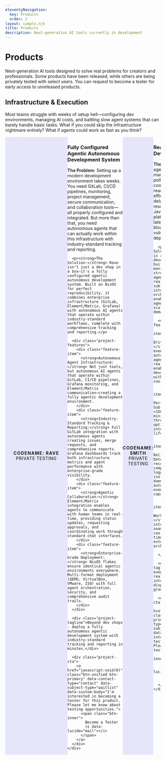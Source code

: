 ```yaml
---
eleventyNavigation:
  key: Products
  order: 2
layout: simple.njk
title: Products
description: Next-generation AI tools currently in development
---
```


# Products

Next-generation AI tools designed to solve real problems for creators and professionals. Some products have been released, while others are being privately tested with select users. You can request to become a tester for early access to unreleased products.

## Infrastructure & Execution

Most teams struggle with weeks of setup hell—configuring dev environments, managing AI costs, and battling slow agent systems that can barely handle basic tasks. What if you could skip the infrastructure nightmare entirely? What if agents could work as fast as you think?

<!-- Product Rave -->
<div class="project-brochure" id="rave-product">
  <div class="project-visual">
    <i data-lucide="factory" class="project-icon"></i>
    <div class="project-codename">Codename: RAVE</div>
    <div class="project-status">Private Testing</div>
  </div>
  <div class="project-content">
    <h3>Fully Configured Agentic Autonomous Development System</h3>
    <div class="project-pitch">
      <p><strong>The Problem:</strong> Setting up a modern development environment takes weeks. You need GitLab, CI/CD pipelines, monitoring, project management, secure communication, and collaboration tools—all properly configured and integrated. But more than that, you need autonomous agents that can actually work within this infrastructure with industry-standard tracking and reporting.</p>
      
      <p><strong>The Solution:</strong> Rave isn't just a dev shop in a box—it's a fully configured agentic autonomous development system. Built on NixOS for perfect reproducibility, it combines enterprise infrastructure (GitLab, Element/Matrix, Grafana) with autonomous AI agents that operate within industry-standard workflows, complete with comprehensive tracking and reporting.</p>
      
      <div class="project-features">
        <div class="feature-item">
          <strong>Autonomous Agent Infrastructure:</strong> Not just tools, but autonomous AI agents that operate within GitLab, CI/CD pipelines, Grafana monitoring, and Element/Matrix communication—creating a fully agentic development environment.
        </div>
        <div class="feature-item">
          <strong>Industry-Standard Tracking & Reporting:</strong> Full GitLab integration with autonomous agents creating issues, merge requests, and comprehensive reports. Grafana dashboards track both infrastructure metrics and agent performance with enterprise-grade visibility.
        </div>
        <div class="feature-item">
          <strong>Agentic Collaboration:</strong> Element/Matrix integration enables agents to communicate with human teams in real-time, providing status updates, requesting approvals, and coordinating work through standard chat interfaces.
        </div>
        <div class="feature-item">
          <strong>Enterprise-Grade Deployment:</strong> NixOS flakes ensure identical agentic environments everywhere. Multi-format deployment (QEMU, VirtualBox, VMware, ISO) with full agent orchestration, security, and comprehensive audit trails.
        </div>
      </div>
      
      <div class="project-tagline">Beyond dev shops - deploy a fully autonomous agentic development system with industry-standard tracking and reporting in minutes.</div>
      
      <div class="project-cta">
        <a href="javascript:void(0)" class="btn-unified btn-primary" data-contact-type="contact" data-subject-type="waitlist" data-custom-body="I'm interested in becoming a tester for this product. Please let me know about testing opportunities.">
          <span class="btn-inner">
            Become a Tester
            <i data-lucide="mail"></i>
          </span>
        </a>
      </div>
    </div>
  </div>
</div>

<!-- Product Smith -->
<div class="project-brochure" id="smith-product">
  <div class="project-visual">
    <i data-lucide="cpu" class="project-icon"></i>
    <div class="project-codename">Codename: SMITH</div>
    <div class="project-status">Private Testing</div>
  </div>
  <div class="project-content">
    <h3>Reactive Agent Development Platform</h3>
    <div class="project-pitch">
      <p><strong>The Problem:</strong> Traditional agent platforms require manual orchestration and polling-based coordination. Agents can't react to real-time events efficiently, leading to delayed responses and resource waste. JavaScript-based agent platforms suffer from latency overhead, memory bloat, and security vulnerabilities from dependency chains.</p>
      
      <p><strong>The Solution:</strong> Smith is a reactive agent development platform built in Rust that monitors NATS event streams and dispatches agents in response to real-time events. With sub-5ms cold starts and intelligent event-driven orchestration, Smith enables truly responsive agent workflows that scale automatically with demand.</p>
      
      <div class="project-features">
        <div class="feature-item">
          <strong>Event-Driven Agent Dispatch:</strong> Monitors NATS event streams and automatically dispatches agents in response to real-time events, enabling truly reactive development workflows without manual coordination.
        </div>
        <div class="feature-item">
          <strong>Blazing Performance:</strong> Sub-5ms cold start times, <150MB memory usage, and minimal CPU overhead through Rust optimizations and intelligent agent lifecycle management.
        </div>
        <div class="feature-item">
          <strong>Enterprise Reliability:</strong> Deterministic record/replay, comprehensive audit logging, process isolation, and 24/7 daemon stability with automatic recovery and event replay capabilities.
        </div>
        <div class="feature-item">
          <strong>Distributed Workflow Orchestration:</strong> Native NATS integration enables seamless multi-node agent coordination with real-time TUI monitoring and extensible plugin architecture.
        </div>
      </div>
      
      <div class="project-tagline">Stop polling for events. Start reacting in real-time with intelligent agent dispatch and enterprise-grade reliability.</div>
      
      <div class="project-cta">
        <a href="javascript:void(0)" class="btn-unified btn-primary" data-contact-type="contact" data-subject-type="waitlist" data-custom-body="I'm interested in becoming a tester for this product. Please let me know about testing opportunities.">
          <span class="btn-inner">
            Become a Tester
            <i data-lucide="mail"></i>
          </span>
        </a>
      </div>
    </div>
  </div>
</div>

<!-- Product Heimdall -->
<div class="project-brochure" id="heimdall-product">
  <div class="project-visual">
    <i data-lucide="eye" class="project-icon"></i>
    <div class="project-codename">Codename: HEIMDALL</div>
    <div class="project-status">Private Testing</div>
  </div>
  <div class="project-content">
    <h3>Intelligent LLM Router with Cost-Quality Optimization</h3>
    <div class="project-pitch">
      <p><strong>The Problem:</strong> Choosing the right AI model for each task is impossible to optimize manually. Premium models are expensive for simple tasks, while cheap models fail on complex ones. You waste money on overengineered responses or get poor results from under-powered models.</p>
      
      <p><strong>The Solution:</strong> Heimdall uses gradient-boosted decision trees and Avengers-Pro routing to automatically route each request to the optimal model. It maximizes quality per dollar through intelligent triage, OAuth integration, and real-time cost-quality optimization.</p>
      
      <div class="project-features">
        <div class="feature-item">
          <strong>GBDT Triage System:</strong> Machine learning triage routes requests to cheap (DeepSeek/Qwen), mid (Claude/GPT-5), or premium (GPT-5/Gemini with high reasoning) tiers based on complexity analysis.
        </div>
        <div class="feature-item">
          <strong>Avengers-Pro Optimization:</strong> Within each tier, uses research-backed alpha scoring to balance quality and cost, ensuring optimal model selection for each specific task type.
        </div>
        <div class="feature-item">
          <strong>Direct Provider Integration:</strong> OAuth passthrough for Claude, direct API access for GPT-5 and Gemini, with intelligent fallback handling for rate limits and failures.
        </div>
        <div class="feature-item">
          <strong>Thinking Budget Control:</strong> Dynamically adjusts reasoning effort (GPT-5) and thinking budgets (Gemini) based on task complexity, optimizing both latency and quality.
        </div>
      </div>
      
      <div class="project-tagline">Stop guessing which AI model to use. Start optimizing quality per dollar automatically with intelligent routing.</div>
      
      <div class="project-cta">
        <a href="javascript:void(0)" class="btn-unified btn-primary" data-contact-type="contact" data-subject-type="waitlist" data-custom-body="I'm interested in becoming a tester for this product. Please let me know about testing opportunities.">
          <span class="btn-inner">
            Become a Tester
            <i data-lucide="mail"></i>
          </span>
        </a>
      </div>
    </div>
  </div>
</div>

## Research & Knowledge Systems

Information overload is killing productivity. You're drowning in scattered search tools, hitting context limits every few conversations, and manually curating knowledge that should flow seamlessly to your AI agents. What if your agents could remember everything? What if hard problems solved themselves while you slept?

<!-- Product Mimir -->
<div class="project-brochure" id="mimir-product">
  <div class="project-visual">
    <i data-lucide="brain-circuit" class="project-icon"></i>
    <div class="project-codename">Codename: MIMIR</div>
    <div class="project-status">Private Testing</div>
  </div>
  <div class="project-content">
    <h3>Research Swarm Intelligence for Hard Problems</h3>
    <div class="project-pitch">
      <p><strong>The Problem:</strong> Hard problems require deep research across multiple codebases, documentation, and knowledge sources. Agents get confused by too many search tools. You need systematic investigation but lack unified intelligence that can coordinate complex research across code and literature.</p>
      
      <p><strong>The Solution:</strong> Mimir deploys research swarms that unify the best code search MCPs with deep literature analysis. One interface, comprehensive investigation. It coordinates multi-agent research workflows to solve problems that require both extensive code understanding and domain knowledge synthesis.</p>
      
      <div class="project-features">
        <div class="feature-item">
          <strong>Unified Search Intelligence:</strong> Combines the best code search MCPs into one interface—no more agent confusion from dozens of overlapping search tools.
        </div>
        <div class="feature-item">
          <strong>Research Swarm Coordination:</strong> Deploys multiple specialized agents for code analysis, literature review, and cross-domain synthesis to tackle complex problems.
        </div>
        <div class="feature-item">
          <strong>Deep Problem Solving:</strong> Six-stage intelligence pipeline handles both extensive code search and comprehensive research synthesis for hard engineering challenges.
        </div>
        <div class="feature-item">
          <strong>MCP Integration Hub:</strong> Acts as a central nervous system for research workflows, coordinating agent activities with precise citation and knowledge tracking.
        </div>
      </div>
      
      <div class="project-tagline">Stop surface-level searches. Deploy research swarms for breakthrough solutions.</div>
      
      <div class="project-cta">
        <a href="https://github.com/sibyllinesoft/mimir" class="btn-unified btn-primary">
          <span class="btn-inner">
            View on GitHub
            <i data-lucide="github"></i>
          </span>
        </a>
      </div>
    </div>
  </div>
</div>

<!-- Product Lethe -->
<div class="project-brochure" id="lethe-product">
  <div class="project-visual">
    <i data-lucide="memory-stick" class="project-icon"></i>
    <div class="project-codename">Codename: LETHE</div>
    <div class="project-status">Private Testing</div>
  </div>
  <div class="project-content">
    <h3>Infinite Context for Agents Through Intelligent Forgetting</h3>
    <div class="project-pitch">
      <p><strong>The Problem:</strong> Context management is a constant headache. You spend more time deciding what to include than actually working. Agents hit token limits, lose important context, and require careful curation of their chat history to stay functional.</p>
      
      <p><strong>The Solution:</strong> Lethe gives agents infinite context by intelligently filtering irrelevant messages and rewriting chat history more efficiently. No more context management—just let agents read everything and trust Lethe to help them forget what's not important.</p>
      
      <div class="project-features">
        <div class="feature-item">
          <strong>Intelligent Filtering:</strong> Automatically identifies and removes irrelevant messages from chat history, keeping only what matters for the current context and task.
        </div>
        <div class="feature-item">
          <strong>Efficient Rewriting:</strong> Compresses and rewrites verbose messages into concise, information-dense summaries that preserve meaning while reducing token usage.
        </div>
        <div class="feature-item">
          <strong>Zero Context Management:</strong> Eliminates manual context curation. Agents can read everything without worrying about token limits or relevance filtering—Lethe handles it automatically.
        </div>
        <div class="feature-item">
          <strong>Infinite Agent Memory:</strong> Agents gain access to unlimited conversation history through smart compression and relevance filtering, maintaining full context awareness without performance degradation.
        </div>
      </div>
      
      <div class="project-tagline">Stop managing context. Start trusting intelligent forgetting. Infinite agent memory through smart compression.</div>
      
      <div class="project-cta">
        <a href="https://github.com/sibyllinesoft/lethe" class="btn-unified btn-primary">
          <span class="btn-inner">
            View on GitHub
            <i data-lucide="github"></i>
          </span>
        </a>
      </div>
    </div>
  </div>
</div>

<!-- Product Scribe -->
<div class="project-brochure" id="scribe-product">
  <div class="project-visual">
    <i data-lucide="zap" class="project-icon"></i>
    <div class="project-codename">Codename: SCRIBE</div>
    <div class="project-status">Production Ready</div>
  </div>
  <div class="project-content">
    <h3>Effortless Codebase Sharing with LLMs That Scales to Any Repository</h3>
    <div class="project-pitch">
      <p><strong>The Problem:</strong> Sharing your codebase with LLMs is a nightmare. Manual file selection, token counting, context juggling, and constant decisions about what to include or leave out. Large repositories become impossible to share effectively, and you miss critical code connections.</p>
      
      <p><strong>The Solution:</strong> Scribe makes codebase sharing effortless. Point it at any repository and get an intelligent, optimally-packed representation that scales gracefully to any size. Advanced PageRank centrality algorithms automatically identify the most important code, so LLMs always get the context they need.</p>
      
      <div class="project-features">
        <div class="feature-item">
          <strong>One-Command Simplicity:</strong> Point Scribe at any GitHub repository and instantly get perfectly formatted code for LLM consumption. No manual file selection, no token management, no configuration needed.
        </div>
        <div class="feature-item">
          <strong>Infinite Scale:</strong> Works effortlessly on any repository size. Small projects get complete coverage, massive codebases get intelligently prioritized content using novel research-backed algorithms.
        </div>
        <div class="feature-item">
          <strong>Always the Most Important Code:</strong> Advanced PageRank centrality analysis automatically identifies critical code relationships, dependencies, and core functionality—ensuring LLMs see what matters most.
        </div>
        <div class="feature-item">
          <strong>Intelligent Context Optimization:</strong> Multi-fidelity representation with semantic chunking, dependency-aware selection, and budget-conscious allocation. Maximum insight per token, every time.
        </div>
      </div>
      
      <div class="project-tagline">Stop wrestling with code selection. Start sharing entire codebases effortlessly, at any scale.</div>
      
      <div class="project-cta">
        <a href="https://github.com/sibyllinesoft/scribe" class="btn-unified btn-primary">
          <span class="btn-inner">
            View on GitHub
            <i data-lucide="github"></i>
          </span>
        </a>
      </div>
    </div>
  </div>
</div>

## Agent Optimization & Workflow

Your agents are inefficient, your tools are scattered across different platforms, and your workflows break down the moment you attempt anything complex. Manual prompt crafting takes forever and breaks on edge cases, while finding the right tool among dozens of MCP servers feels like searching through a digital junkyard. What if your agents got smarter with every failure? What if chaos became precision?

<!-- Product Minerva -->
<div class="project-brochure" id="minerva-product">
  <div class="project-visual">
    <i data-lucide="network" class="project-icon"></i>
    <div class="project-codename">Codename: MINERVA</div>
    <div class="project-status">Private Testing</div>
  </div>
  <div class="project-content">
    <h3>Meta MCP Server: Unified Intelligence Across All Your Tools</h3>
    <div class="project-pitch">
      <p><strong>The Problem:</strong> You have dozens of MCP servers scattered across different tools and services. Finding the right tool for a task is like searching through a digital junkyard. Manual tool selection wastes time, and agents can't efficiently discover what's available across your entire toolchain.</p>
      
      <p><strong>The Solution:</strong> Minerva automatically discovers, aggregates, and intelligently orchestrates all your MCP servers into one unified interface. Advanced hybrid search combines BM25 and dense embeddings with cross-encoder reranking to always surface the perfect tool for any task.</p>
      
      <div class="project-features">
        <div class="feature-item">
          <strong>Universal Tool Discovery:</strong> Automatically crawls and validates tools from multiple upstream MCP servers, creating a unified directory of all your available capabilities.
        </div>
        <div class="feature-item">
          <strong>Intelligent Hybrid Search:</strong> BM25 full-text search combined with dense embeddings and cross-encoder reranking ensures you find exactly the right tool for any natural language query.
        </div>
        <div class="feature-item">
          <strong>Multi-Mode Performance:</strong> Fast mode (200ms), Balanced mode (500ms), or Thorough mode (2s) with optional LLM-powered DAG generation for complex workflows.
        </div>
        <div class="feature-item">
          <strong>Production-Ready Infrastructure:</strong> Full observability with OpenTelemetry, circuit breakers, RBAC controls, and degradation modes for enterprise deployment.
        </div>
      </div>
      
      <div class="project-tagline">Stop managing scattered tools. Start orchestrating unified intelligence across your entire MCP ecosystem.</div>
      
      <div class="project-cta">
        <a href="javascript:void(0)" class="btn-unified btn-primary" data-contact-type="contact" data-subject-type="waitlist" data-custom-body="I'm interested in becoming a tester for this product. Please let me know about testing opportunities.">
          <span class="btn-inner">
            Become a Tester
            <i data-lucide="mail"></i>
          </span>
        </a>
      </div>
    </div>
  </div>
</div>

<!-- Product Daedalus -->
<div class="project-brochure" id="daedalus-product">
  <div class="project-visual">
    <i data-lucide="brain-circuit" class="project-icon"></i>
    <div class="project-codename">Codename: DAEDALUS</div>
    <div class="project-status">Private Testing</div>
  </div>
  <div class="project-content">
    <h3>Online Agent Optimization Framework</h3>
    <div class="project-pitch">
      <p><strong>The Problem:</strong> Agents fail tasks due to suboptimal prompts and configurations. You spend hours crafting system prompts only to watch them break on edge cases. Generic prompts can't adapt to specific task requirements, and manual optimization takes too long to be practical.</p>
      
      <p><strong>The Solution:</strong> Daedalus is an online agent optimization framework that automatically optimizes task and system prompts for your agents based on the exact details of the task they've been instructed to perform and past performance metrics.</p>
      
      <div class="project-features">
        <div class="feature-item">
          <strong>Task-Specific Optimization:</strong> Analyzes the exact details of each task to generate optimized prompts tailored to specific requirements, constraints, and success criteria.
        </div>
        <div class="feature-item">
          <strong>Performance-Driven Learning:</strong> Uses past metrics and failure patterns to continuously improve agent performance, learning from both successes and edge cases.
        </div>
        <div class="feature-item">
          <strong>Real-Time Adaptation:</strong> Dynamically adjusts system prompts and task instructions based on task complexity, domain requirements, and historical performance data.
        </div>
        <div class="feature-item">
          <strong>Multi-Agent Orchestration:</strong> Optimizes not just individual agents but entire agent workflows, improving coordination and reducing failure cascades.
        </div>
      </div>
      
      <div class="project-tagline">Stop crafting prompts manually. Start optimizing agents automatically based on what actually works.</div>
      
      <div class="project-cta">
        <a href="javascript:void(0)" class="btn-unified btn-primary" data-contact-type="contact" data-subject-type="waitlist" data-custom-body="I'm interested in becoming a tester for this product. Please let me know about testing opportunities.">
          <span class="btn-inner">
            Become a Tester
            <i data-lucide="mail"></i>
          </span>
        </a>
      </div>
    </div>
  </div>
</div>

<!-- Product Conclave -->
<div class="project-brochure" id="conclave-product">
  <div class="project-visual">
    <i data-lucide="users" class="project-icon"></i>
    <div class="project-codename">Codename: CONCLAVE</div>
    <div class="project-status">Private Testing</div>
  </div>
  <div class="project-content">
    <h3>AI-Powered Workflow Planning Through Expert Debate</h3>
    <div class="project-pitch">
      <p><strong>The Problem:</strong> Planning complex workflows is guesswork. You either over-engineer from the start or miss critical dependencies that derail projects later. Single AI perspectives lack the rigor of real planning sessions, and manual planning takes forever.</p>
      
      <p><strong>The Solution:</strong> Conclave assembles multiple AI experts who debate, critique, and refine workflow proposals through structured rounds of discussion. Get the benefits of expert planning sessions—comprehensive task breakdowns, risk assessment, and dependency analysis—in minutes, not hours.</p>
      
      <div class="project-features">
        <div class="feature-item">
          <strong>Multi-Expert Debate Process:</strong> 3-4 AI planning personas analyze your requirements from different angles, then debate and refine proposals through up to 5 structured rounds.
        </div>
        <div class="feature-item">
          <strong>Structured XML Workflows:</strong> Get canonical workflow plans with task dependencies, risk registers, acceptance criteria, and timeline estimates—ready for immediate execution.
        </div>
        <div class="feature-item">
          <strong>Repository-Aware Planning:</strong> Automatically analyzes your codebase to create context-aware plans that leverage existing patterns and avoid architectural conflicts.
        </div>
        <div class="feature-item">
          <strong>MCP Integration:</strong> Works seamlessly with Claude Desktop and Claude Code through Model Context Protocol—no setup complexity, just natural conversation planning.
        </div>
      </div>
      
      <div class="project-tagline">Stop planning in isolation. Assemble expert AI councils for bulletproof workflow design.</div>
      
      <div class="project-cta">
        <a href="javascript:void(0)" class="btn-unified btn-primary" data-contact-type="contact" data-subject-type="waitlist" data-custom-body="I'm interested in becoming a tester for this product. Please let me know about testing opportunities.">
          <span class="btn-inner">
            Become a Tester
            <i data-lucide="mail"></i>
          </span>
        </a>
      </div>
    </div>
  </div>
</div>

## Software Development

Legacy tools crash on large codebases, miss semantic duplicates with 87% false positive rates, and can't guide AI refactoring effectively—leaving your agents hunting blindly through code instead of focusing on problems that matter. What if your agents could see exactly where the problems are? What if requirements became software without the translation layer?

<!-- Product Echo -->
<div class="project-brochure" id="echo-product">
  <div class="project-visual">
    <i data-lucide="search-code" class="project-icon"></i>
    <div class="project-codename">Codename: ECHO</div>
    <div class="project-status">Production Ready</div>
  </div>
  <div class="project-content">
    <h3>Next-Generation Duplicate Code Detection</h3>
    <div class="project-pitch">
      <p><strong>The Problem:</strong> Traditional duplicate detection tools fail with 87% false positives, cloud lock-in, and primitive algorithms that miss semantic duplicates. SonarQube, PMD CPD, and legacy tools crash on large codebases or ignore refactored code patterns entirely.</p>
      
      <p><strong>The Solution:</strong> Echo delivers 10x the performance and 90%+ accuracy using AI-native architecture with GraphCodeBERT embeddings for semantic understanding. Complete local processing, LSH-optimized performance, and native MCP integration for AI workflows that enterprise teams actually want to use.</p>
      
      <div class="project-features">
        <div class="feature-item">
          <strong>AI-Powered Semantic Detection:</strong> GraphCodeBERT-mini embeddings catch semantically identical but syntactically different code that traditional tools miss entirely.
        </div>
        <div class="feature-item">
          <strong>10x Performance Advantage:</strong> LSH-optimized algorithms index 250k LOC repositories in seconds, not minutes. Memory efficient with no OOM crashes.
        </div>
        <div class="feature-item">
          <strong>Enterprise-Grade Privacy:</strong> 100% local processing with zero cloud dependencies. Perfect for regulated industries and security-conscious teams.
        </div>
        <div class="feature-item">
          <strong>Native AI Integration:</strong> Built-in MCP server allows AI coding assistants to automatically detect and refactor duplicates in real-time workflows.
        </div>
      </div>
      
      <div class="project-tagline">Stop settling for 13% accuracy. Get 90%+ precision with blazing speed and complete local control.</div>
      
      <div class="project-cta">
        <a href="https://github.com/sibyllinesoft/echo" target="_blank" rel="noopener noreferrer" class="btn-unified btn-primary">
          <span class="btn-inner">
            View on GitHub
            <i data-lucide="github"></i>
          </span>
        </a>
      </div>
    </div>
  </div>
</div>

<!-- Product Arbiter -->
<div class="project-brochure" id="arbiter-product">
  <div class="project-visual">
    <i data-lucide="gavel" class="project-icon"></i>
    <div class="project-codename">Codename: ARBITER</div>
    <div class="project-status">Private Testing</div>
  </div>
  <div class="project-content">
    <h3>Complete Software Development Specification Service</h3>
    <div class="project-pitch">
      <p><strong>The Problem:</strong> Software development suffers from incomplete specifications, disconnected requirements, and manual testing bottlenecks. Teams struggle to transform business requirements into complete, validated software systems with comprehensive testing and documentation.</p>
      
      <p><strong>The Solution:</strong> Arbiter is a comprehensive service for generating complete software development specifications that can be automatically transformed into fully functional software. Using the CUE language for rigorous robustness guarantees, it provides end-to-end testing, real-time diagram generation for specification visualization, and seamless transformation from requirements to working code.</p>
      
      <div class="project-features">
        <div class="feature-item">
          <strong>Complete Specification Generation:</strong> Transform business requirements into comprehensive software development specifications using CUE language for mathematical precision and robustness guarantees.
        </div>
        <div class="feature-item">
          <strong>Automatic Software Transformation:</strong> Seamlessly convert specifications into fully functional software with robust end-to-end testing and validation built-in from the start.
        </div>
        <div class="feature-item">
          <strong>Real-time Diagram Generation:</strong> Visualize specifications with automatically generated diagrams that update in real-time as requirements evolve, ensuring stakeholder alignment.
        </div>
        <div class="feature-item">
          <strong>Rigorous Robustness Guarantees:</strong> Leverage CUE language's type system and constraints to ensure specifications are mathematically sound with built-in validation and error prevention.
        </div>
      </div>
      
      <div class="project-tagline">Transform requirements into complete, validated software systems with mathematical precision and automated end-to-end development.</div>
      
      <div class="project-cta">
        <a href="javascript:void(0)" class="btn-unified btn-primary" data-contact-type="contact" data-subject-type="waitlist" data-custom-body="I'm interested in becoming a tester for this product. Please let me know about testing opportunities.">
          <span class="btn-inner">
            Become a Tester
            <i data-lucide="mail"></i>
          </span>
        </a>
      </div>
    </div>
  </div>
</div>

<!-- Product Valknut -->
<div class="project-brochure" id="valknut-product">
  <div class="project-visual">
    <i data-lucide="layers" class="project-icon"></i>
    <div class="project-codename">Codename: VALKNUT</div>
    <div class="project-status">Production Ready</div>
  </div>
  <div class="project-content">
    <h3>Static Analysis Engine for AI-Guided Refactoring</h3>
    <div class="project-pitch">
      <p><strong>The Problem:</strong> AI agents waste time analyzing entire codebases when refactoring, struggling to identify which functions actually need attention. Without guidance, they either miss critical issues or get overwhelmed by low-priority violations. Teams need a way to direct AI focus to the most problematic code.</p>
      
      <p><strong>The Solution:</strong> Valknut uses deterministic static analysis to rank code by "refactorability," creating a targeted roadmap for AI agents. It generates structured refactor briefs that help AI tools like Claude Code automatically focus on the highest-impact problems first, making refactoring sessions dramatically more efficient.</p>
      
      <div class="project-features">
        <div class="feature-item">
          <strong>Static Algorithm Analysis:</strong> Uses deterministic complexity, duplication, centrality, and dependency metrics to generate precise 0-1 refactoring urgency scores without runtime profiling.
        </div>
        <div class="feature-item">
          <strong>AI Agent Integration:</strong> Purpose-built MCP server integration allows Claude Code and other AI tools to automatically query the most problematic code and focus refactoring efforts efficiently.
        </div>
        <div class="feature-item">
          <strong>Multi-Language Support:</strong> Handles Python, TypeScript, JavaScript, and Rust with language-specific detection patterns like type friction and clone mass analysis.
        </div>
        <div class="feature-item">
          <strong>Coordinated Refactoring:</strong> Identifies Impact Packs and circular dependencies that should be tackled together, preventing AI agents from making isolated changes that miss systemic issues.
        </div>
      </div>
      
      <div class="project-tagline">Stop letting AI agents hunt blindly through code. Start directing them to the problems that matter most.</div>
      
      
      <div class="project-cta">
        <a href="https://github.com/sibyllinesoft/valknut" class="btn-unified btn-primary">
          <span class="btn-inner">
            View on GitHub
            <i data-lucide="github"></i>
          </span>
        </a>
      </div>
    </div>
  </div>
</div>

## Developer Control & Integration

You're bleeding money on AI inference costs, hitting context limits after 50-100 messages that kill productivity, and losing control of your development flow to vendor lock-in and expensive APIs. Meanwhile, your users want local privacy but your apps can't safely access their Ollama setups. What if conversations never ended? What if your users paid their own AI bills while your app delivered the intelligence?

<!-- Product MindLink -->
<div class="project-brochure" id="mindlink-product">
  <div class="project-visual">
    <i data-lucide="key" class="project-icon"></i>
    <div class="project-codename">Codename: MINDLINK</div>
    <div class="project-status">Production Ready</div>
  </div>
  <div class="project-content">
    <h3>Every Developer's AI Dream: Zero Setup, Total Control</h3>
    <div class="project-pitch">
      <p><strong>The Problem:</strong> Building AI features means paying for expensive inference, managing API keys across tools, and losing control over costs. Your users want local privacy, but apps can't safely access their Ollama setup. You're stuck choosing between expensive cloud AI or complex local integration nightmares.</p>
      
      <p><strong>The Solution:</strong> Let your users bring their own AI—whether it's their OpenAI credits, local Ollama models, or Claude Code routed to any provider. One secure handshake gives your app instant access to their complete AI setup. No inference costs for you, total control for them.</p>
      
      <div class="project-features">
        <div class="feature-item">
          <strong>Zero Developer Inference Costs:</strong> Your users pay for their own AI usage while your app delivers premium intelligence features. Build AI-powered apps without the crushing infrastructure bills.
        </div>
        <div class="feature-item">
          <strong>Universal Provider Access:</strong> Users can route Claude Code to alternative providers, use local Ollama safely, or share any API setup. One integration covers every possible AI configuration.
        </div>
        <div class="feature-item">
          <strong>Secure Local LLM Bridge:</strong> Third-party apps can safely access users' local Ollama instances through sandboxed connections—privacy preserved, power unleashed.
        </div>
        <div class="feature-item">
          <strong>Complete User Sovereignty:</strong> Users control costs, model selection, data flow, and usage limits. No vendor lock-in, no surprise bills, no privacy compromises.
        </div>
      </div>
      
      <div class="project-tagline">Build AI features without AI bills. Give users the control they actually want.</div>
      
      <div class="project-cta">
        <a href="javascript:void(0)" class="btn-unified btn-primary" data-contact-type="contact" data-subject-type="waitlist" data-custom-body="I'm interested in becoming a tester for this product. Please let me know about testing opportunities.">
          <span class="btn-inner">
            Become a Tester
            <i data-lucide="mail"></i>
          </span>
        </a>
      </div>
    </div>
  </div>
</div>

<!-- Product Hydra -->
<div class="project-brochure" id="hydra-product">
  <div class="project-visual">
    <i data-lucide="git-branch-plus" class="project-icon"></i>
    <div class="project-codename">Codename: HYDRA</div>
    <div class="project-status">Production Ready</div>
  </div>
  <div class="project-content">
    <h3>Transform Claude Code Into 50+ Expert Agent Heads</h3>
    <div class="project-pitch">
      <p><strong>The Problem:</strong> Claude Code hits context limits after 50-100 messages, forcing constant restarts that kill productivity. You spend more time re-explaining your project than building it. Complex development sessions become impossible.</p>
      
      <p><strong>The Solution:</strong> Hydra transforms Claude Code into a mythical development beast with 50+ specialized agent heads. Each agent spawns with fresh context, delivers expert results, and returns only actionable outputs—preserving your conversation forever while delivering specialist-level expertise.</p>
      
      <div class="project-features">
        <div class="feature-item">
          <strong>Context Firewall Technology:</strong> 50+ agents work in isolation, using 0% of your conversation context. Unlimited 300+ message sessions without degradation.
        </div>
        <div class="feature-item">
          <strong>50+ Domain Experts:</strong> From TypeScript masters to security ninjas—each agent brings deep expertise in modern frameworks and 2024-2025 patterns.
        </div>
        <div class="feature-item">
          <strong>Autonomous Parallel Execution:</strong> Multiple agents coordinate complex projects independently while you maintain oversight and control.
        </div>
        <div class="feature-item">
          <strong>Living Blueprint System:</strong> Every project becomes a persistent XML document that orchestrates execution and captures organizational knowledge.
        </div>
      </div>
      
      <div class="project-tagline">Stop hitting context limits. Start building mythical-scale projects with unlimited conversations.</div>
      
      <div class="project-cta">
        <a href="https://github.com/sibyllinesoft/hydra" class="btn-unified btn-primary">
          <span class="btn-inner">
            View on GitHub
            <i data-lucide="github"></i>
          </span>
        </a>
      </div>
    </div>
  </div>
</div>

## Creative

Creative work is still trial and error—writers spend years perfecting their craft through guesswork, creators waste hours scrolling feeds trying to spot trends that are already saturated, and brilliant ideas die in brainstorming sessions that produce diminishing returns after the first few concepts. What if you could see a story's emotional DNA before readers do? What if you knew what would resonate before everyone else?

<!-- Product Bookworm -->
<div class="project-brochure" id="bookworm-product">
  <div class="project-visual">
    <i data-lucide="book-open" class="project-icon"></i>
    <div class="project-codename">Codename: BOOKWORM</div>
    <div class="project-status">Stealth Development</div>
  </div>
  <div class="project-content">
    <h3>Turn Your Story Into Visual Insights That Sell</h3>
    <div class="project-pitch">
      <p><strong>The Problem:</strong> Writers spend years perfecting their craft through trial and error. Editors rely on gut instinct. Publishers gamble on manuscripts without data. What if you could see your story's DNA before readers do?</p>
      
      <p><strong>The Solution:</strong> This classified narrative analysis engine reveals the hidden patterns that captivate readers. Upload your manuscript and watch as we dissect every sentence, revealing emotional arcs, dialogue patterns, and narrative rhythms that separate bestsellers from the slush pile.</p>
      
      <div class="project-features">
        <div class="feature-item">
          <strong>Tension Mapping:</strong> See exactly where your story drags and where it soars across every chapter.
        </div>
        <div class="feature-item">
          <strong>Emotional Flow Analysis:</strong> Track how your characters' journeys impact reader engagement and emotional investment.
        </div>
        <div class="feature-item">
          <strong>Dialogue Intelligence:</strong> Analyze conversation patterns, character voice consistency, and speech authenticity across your entire manuscript.
        </div>
        <div class="feature-item">
          <strong>Character Arc Visualization:</strong> Watch your protagonists transform across chapters with data-driven character development tracking.
        </div>
      </div>
      
      <div class="project-tagline">From manuscript to masterpiece. Every story has a structure—now you can see yours.</div>
      
      <div class="project-cta">
        <a href="javascript:void(0)" class="btn-unified btn-primary" data-contact-type="contact" data-subject-type="waitlist" data-custom-body="I'm interested in becoming a tester for this product. Please let me know about testing opportunities.">
          <span class="btn-inner">
            Become a Tester
            <i data-lucide="mail"></i>
          </span>
        </a>
      </div>
    </div>
  </div>
</div>

<!-- Product Ideoscope -->
<div class="project-brochure" id="ideoscope-product">
  <div class="project-visual">
    <i data-lucide="radar" class="project-icon"></i>
    <div class="project-codename">Codename: IDEOSCOPE</div>
    <div class="project-status">Discovery Phase</div>
  </div>
  <div class="project-content">
    <h3>See What's Resonating Before Anyone Else</h3>
    <div class="project-pitch">
      <p><strong>The Problem:</strong> Creators waste hours scrolling through endless feeds trying to understand what's trending in their niche. By the time you spot a trend manually, it's already saturated. You need to see what's resonating with audiences before it becomes obvious to everyone else.</p>
      
      <p><strong>The Solution:</strong> AI-curated Pinterest-style boards that automatically surface the most relevant viral and high-engagement content for whatever you're trying to create. Stop chasing trends—start anticipating them.</p>
      
      <div class="project-features">
        <div class="feature-item">
          <strong>Trend Radar:</strong> AI monitors millions of posts to identify what's gaining traction in your creative domain before it hits mainstream awareness.
        </div>
        <div class="feature-item">
          <strong>Smart Boards:</strong> Visual inspiration boards automatically curated around your projects, showing viral content, engagement patterns, and emerging themes.
        </div>
        <div class="feature-item">
          <strong>Resonance Analysis:</strong> Understand why specific content is connecting with audiences through AI-powered engagement pattern analysis.
        </div>
        <div class="feature-item">
          <strong>Creator Intelligence:</strong> Learn from successful creators in your space—see what formats, topics, and approaches are driving authentic engagement.
        </div>
      </div>
      
      <div class="project-tagline">Stop guessing what will resonate. Start creating with confidence.</div>
      
      <div class="project-cta">
        <a href="javascript:void(0)" class="btn-unified btn-primary" data-contact-type="contact" data-subject-type="waitlist" data-custom-body="I'm interested in becoming a tester for this product. Please let me know about testing opportunities.">
          <span class="btn-inner">
            Become a Tester
            <i data-lucide="mail"></i>
          </span>
        </a>
      </div>
    </div>
  </div>
</div>

<!-- Product Darwin -->
<div class="project-brochure" id="darwin-product">
  <div class="project-visual">
    <i data-lucide="git-branch" class="project-icon"></i>
    <div class="project-codename">Codename: DARWIN</div>
    <div class="project-status">Private Testing</div>
  </div>
  <div class="project-content">
    <h3>Generate Hundreds of Ideas While You Sleep</h3>
    <div class="project-pitch">
      <p><strong>The Problem:</strong> You spend hours generating ideas only to hit the same creative walls. Manual brainstorming sessions produce diminishing returns after the first few rounds. You need fresh perspectives, but your team is stuck in the same thinking patterns.</p>
      
      <p><strong>The Solution:</strong> Get a creative partner that works around the clock, generating and refining ideas while you focus on other priorities. This system automatically produces hundreds of variations, cross-breeds the best concepts, and surfaces breakthrough combinations you'd never discover manually.</p>
      
      <div class="project-features">
        <div class="feature-item">
          <strong>24/7 Idea Generation:</strong> Set it running overnight and wake up to hundreds of refined concepts, each building on your initial direction.
        </div>
        <div class="feature-item">
          <strong>Smart Quality Filtering:</strong> Multiple AI evaluators assess ideas from different angles—practicality, originality, market fit—so you only see the gems.
        </div>
        <div class="feature-item">
          <strong>Cross-Breeding Innovation:</strong> The system combines your best ideas in unexpected ways, discovering hybrid concepts you'd never think to try.
        </div>
        <div class="feature-item">
          <strong>Stay in Control:</strong> Guide the process anytime by marking favorites, adding constraints, or steering toward specific outcomes.
        </div>
      </div>
      
      <div class="project-tagline">Stop forcing creativity. Start discovering what's already waiting to be found.</div>
      
      <div class="project-cta">
        <a href="javascript:void(0)" class="btn-unified btn-primary" data-contact-type="contact" data-subject-type="waitlist" data-custom-body="I'm interested in becoming a tester for this product. Please let me know about testing opportunities.">
          <span class="btn-inner">
            Become a Tester
            <i data-lucide="mail"></i>
          </span>
        </a>
      </div>
    </div>
  </div>
</div>

<style>
/* Project Brochure - Stealth Project Style */
.project-brochure {
  display: flex;
  background: var(--color-surface-50);
  border: 1px solid var(--color-border-light-50);
  border-radius: var(--radius-lg);
  margin: var(--space-3xl) 0;
  overflow: hidden;
  box-shadow: var(--shadow-sm);
  transition: all 0.3s ease;
}

.project-brochure:hover {
  transform: translateY(-2px);
  box-shadow: var(--shadow-lg);
  border-color: var(--color-accent);
}

.project-visual {
  flex: 0 0 40%;
  background: var(--color-graphite-700);
  display: flex;
  flex-direction: column;
  align-items: center;
  justify-content: center;
  padding: var(--space-3xl) var(--space-2xl);
  position: relative;
  background-size: cover;
  background-position: center;
  background-blend-mode: overlay;
  text-align: center;
}

/* Project-specific background images */
#bookworm-product .project-visual {
  background-image: linear-gradient(rgba(99, 102, 241, 0.15), rgba(99, 102, 241, 0.15)), url('/img/optimized/product-bookworm.webp');
}

#darwin-product .project-visual {
  background-image: linear-gradient(rgba(99, 102, 241, 0.15), rgba(99, 102, 241, 0.15)), url('/img/optimized/product-darwin.webp');
}

#ideoscope-product .project-visual {
  background-image: linear-gradient(rgba(99, 102, 241, 0.15), rgba(99, 102, 241, 0.15)), url('/img/optimized/product-ideoscope.webp');
}

#mimir-product .project-visual {
  background-image: linear-gradient(rgba(99, 102, 241, 0.15), rgba(99, 102, 241, 0.15)), url('/img/optimized/product-mimir.webp');
}

#agentzoo-product .project-visual {
  background-image: linear-gradient(rgba(99, 102, 241, 0.15), rgba(99, 102, 241, 0.15)), url('/img/optimized/product-agentzoo.webp');
}

#mindlink-product .project-visual {
  background-image: linear-gradient(rgba(99, 102, 241, 0.15), rgba(99, 102, 241, 0.15)), url('/img/optimized/product-mindlink.webp');
}

#rave-product .project-visual {
  background-image: linear-gradient(rgba(99, 102, 241, 0.15), rgba(99, 102, 241, 0.15)), url('/img/optimized/product-rave.webp');
}

#lethe-product .project-visual {
  background-image: linear-gradient(rgba(99, 102, 241, 0.15), rgba(99, 102, 241, 0.15)), url('https://images.unsplash.com/photo-1571989237340-98fb838eeef1?q=80&w=1528&auto=format&fit=crop&ixlib=rb-4.1.0&ixid=M3wxMjA3fDB8MHxwaG90by1wYWdlfHx8fGVufDB8fHx8fA%3D%3D');
}

#scribe-product .project-visual {
  background-image: linear-gradient(rgba(99, 102, 241, 0.15), rgba(99, 102, 241, 0.15)), url('https://images.unsplash.com/photo-1555066931-4365d14bab8c?q=80&w=2670&auto=format&fit=crop&ixlib=rb-4.1.0&ixid=M3wxMjA3fDB8MHxwaG90by1wYWdlfHx8fGVufDB8fHx8fA%3D%3D');
}

#smith-product .project-visual {
  background-image: linear-gradient(rgba(99, 102, 241, 0.15), rgba(99, 102, 241, 0.15)), url('https://images.unsplash.com/photo-1496247749665-49cf5b1022e9?q=80&w=2673&auto=format&fit=crop&ixlib=rb-4.1.0&ixid=M3wxMjA3fDB8MHxwaG90by1wYWdlfHx8fGVufDB8fHx8fA%3D%3D');
}

#daedalus-product .project-visual {
  background-image: linear-gradient(rgba(99, 102, 241, 0.15), rgba(99, 102, 241, 0.15)), url('https://images.unsplash.com/photo-1581291518857-4e27b48ff24e?q=80&w=2670&auto=format&fit=crop&ixlib=rb-4.1.0&ixid=M3wxMjA3fDB8MHxwaG90by1wYWdlfHx8fGVufDB8fHx8fA%3D%3D');
}

#conclave-product .project-visual {
  background-image: linear-gradient(rgba(99, 102, 241, 0.15), rgba(99, 102, 241, 0.15)), url('https://images.unsplash.com/photo-1517048676732-d65bc937f952?q=80&w=2670&auto=format&fit=crop&ixlib=rb-4.1.0&ixid=M3wxMjA3fDB8MHxwaG90by1wYWdlfHx8fGVufDB8fHx8fA%3D%3D');
}

#minerva-product .project-visual {
  background-image: linear-gradient(rgba(99, 102, 241, 0.15), rgba(99, 102, 241, 0.15)), url('https://images.unsplash.com/photo-1558494949-ef010cbdcc31?q=80&w=2670&auto=format&fit=crop&ixlib=rb-4.1.0&ixid=M3wxMjA3fDB8MHxwaG90by1wYWdlfHx8fGVufDB8fHx8fA%3D%3D');
}

#hydra-product .project-visual {
  background-image: linear-gradient(rgba(99, 102, 241, 0.15), rgba(99, 102, 241, 0.15)), url('https://images.unsplash.com/photo-1681800834704-121aa6378fff?q=80&w=1528&auto=format&fit=crop&ixlib=rb-4.1.0&ixid=M3wxMjA3fDB8MHxwaG90by1wYWdlfHx8fGVufDB8fHx8fA%3D%3D');
}

#echo-product .project-visual {
  background-image: linear-gradient(rgba(99, 102, 241, 0.15), rgba(99, 102, 241, 0.15)), url('https://images.unsplash.com/photo-1555066931-4365d14bab8c?q=80&w=2670&auto=format&fit=crop&ixlib=rb-4.1.0&ixid=M3wxMjA3fDB8MHxwaG90by1wYWdlfHx8fGVufDB8fHx8fA%3D%3D');
}

#arbiter-product .project-visual {
  background-image: linear-gradient(rgba(234, 179, 8, 0.15), rgba(234, 179, 8, 0.15)), url('https://images.unsplash.com/photo-1589829545856-d10d557cf95f?q=80&w=2670&auto=format&fit=crop&ixlib=rb-4.1.0&ixid=M3wxMjA3fDB8MHxwaG90by1wYWdlfHx8fGVufDB8fHx8fA%3D%3D');
}

#heimdall-product .project-visual {
  background-image: linear-gradient(rgba(14, 165, 233, 0.15), rgba(14, 165, 233, 0.15)), url('https://images.unsplash.com/photo-1451187580459-43490279c0fa?q=80&w=2672&auto=format&fit=crop&ixlib=rb-4.1.0&ixid=M3wxMjA3fDB8MHxwaG90by1wYWdlfHx8fGVufDB8fHx8fA%3D%3D');
}

#valknut-product .project-visual {
  background-image: linear-gradient(rgba(99, 102, 241, 0.15), rgba(99, 102, 241, 0.15)), url('https://images.unsplash.com/photo-1612528449557-90f97e0cf75c?q=80&w=2940&auto=format&fit=crop&ixlib=rb-4.1.0&ixid=M3wxMjA3fDB8MHxwaG90by1wYWdlfHx8fGVufDB8fHx8fA%3D%3D');
}

.project-icon {
  width: 4rem;
  height: 4rem;
  color: var(--color-accent);
  margin-bottom: var(--space-lg);
  filter: drop-shadow(0 0 8px rgba(99, 102, 241, 0.4));
}

.project-codename {
  color: var(--color-accent);
  font-size: var(--text-xl);
  font-weight: 700;
  margin-bottom: var(--space-sm);
  text-transform: uppercase;
  letter-spacing: 0.1em;
  text-align: center;
}

.project-status {
  color: var(--color-text-light);
  font-size: var(--text-sm);
  font-weight: 500;
  text-transform: uppercase;
  letter-spacing: 0.05em;
  opacity: 0.9;
  text-align: center;
}

.project-content {
  flex: 1;
  padding: var(--space-3xl);
}

.project-content h2 {
  margin-top: 0;
  margin-bottom: var(--space-lg);
  color: var(--color-text);
  font-size: var(--text-3xl);
  font-weight: 700;
  text-align: center;
}

.project-pitch {
  color: var(--color-text-light);
  line-height: var(--leading-relaxed);
}

.project-pitch p {
  margin-bottom: var(--space-lg);
}

.project-pitch strong {
  color: var(--color-text);
  font-weight: 600;
}

.project-features {
  margin: var(--space-2xl) 0;
  background: var(--color-background);
  border-radius: var(--radius-md);
  padding: var(--space-xl);
  border-left: 3px solid var(--color-accent);
}

.feature-item {
  margin-bottom: var(--space-lg);
  padding-left: var(--space-md);
}

.feature-item:last-child {
  margin-bottom: 0;
}

.feature-item strong {
  color: var(--color-accent);
  font-weight: 600;
  display: block;
  margin-bottom: var(--space-xs);
}

.project-tagline {
  color: var(--color-text);
  font-weight: 500;
  font-style: italic;
  margin-bottom: var(--space-lg);
  font-size: var(--text-lg);
  text-align: center;
}

.project-cta {
  margin-top: var(--space-lg);
  text-align: center;
}


/* Responsive Design */
@media (max-width: 768px) {
  .project-brochure {
    flex-direction: column;
  }
  
  .project-visual {
    flex: none;
    padding: var(--space-2xl);
  }
  
  .project-icon {
    width: 3rem;
    height: 3rem;
  }
  
  .project-content {
    padding: var(--space-2xl);
  }
  
  .project-content h2 {
    font-size: var(--text-2xl);
  }
  
  .project-features {
    padding: var(--space-lg);
  }
  
  .project-codename {
    font-size: var(--text-lg);
  }
}
</style>
